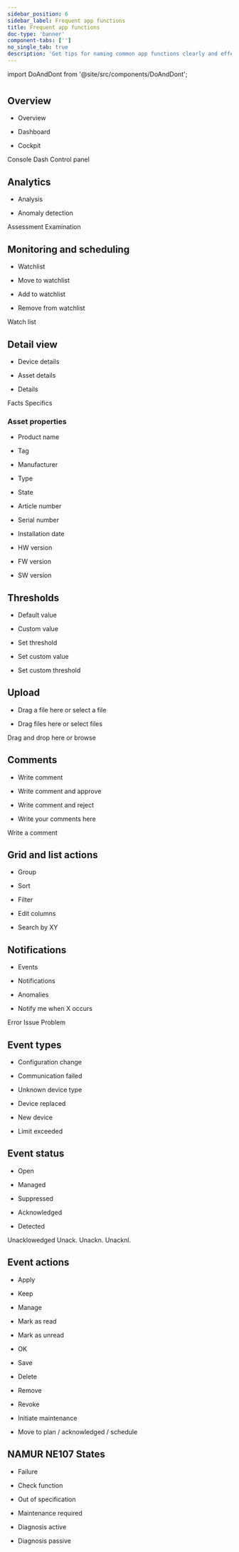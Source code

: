 ```yaml
---
sidebar_position: 6
sidebar_label: Frequent app functions
title: Frequent app functions
doc-type: 'banner'
component-tabs: ['']
no_single_tab: true
description: 'Get tips for naming common app functions clearly and effectively. This subchapter focuses on how to describe frequent actions and features in a way that users can quickly understand and use.'
---
```


import DoAndDont from '@site/src/components/DoAndDont';

#

## Overview

- Overview

- Dashboard

- Cockpit

<DoAndDont>
  <DoAndDont.Dont>
    <DoAndDont.Item>Console</DoAndDont.Item>
    <DoAndDont.Item>Dash</DoAndDont.Item>
    <DoAndDont.Item>Control panel</DoAndDont.Item>
  </DoAndDont.Dont>
</DoAndDont>

## Analytics

- Analysis

- Anomaly detection

<DoAndDont>
  <DoAndDont.Dont>
    <DoAndDont.Item>Assessment</DoAndDont.Item>
    <DoAndDont.Item>Examination</DoAndDont.Item>
  </DoAndDont.Dont>
</DoAndDont>

## Monitoring and scheduling

- Watchlist

- Move to watchlist

- Add to watchlist

- Remove from watchlist

<DoAndDont>
  <DoAndDont.Dont>
    <DoAndDont.Item>Watch list</DoAndDont.Item>
  </DoAndDont.Dont>
</DoAndDont>

## Detail view

- Device details

- Asset details

- Details

<DoAndDont>
  <DoAndDont.Dont>
    <DoAndDont.Item>Facts</DoAndDont.Item>
    <DoAndDont.Item>Specifics</DoAndDont.Item>
  </DoAndDont.Dont>
</DoAndDont>

### Asset properties

- Product name

- Tag

- Manufacturer

- Type

- State

- Article number

- Serial number

- Installation date

- HW version

- FW version

- SW version

## Thresholds

- Default value

- Custom value

- Set threshold

- Set custom value

- Set custom threshold

## Upload

- Drag a file here or select a file

- Drag files here or select files

<DoAndDont>
  <DoAndDont.Dont>
    <DoAndDont.Item>Drag and drop here or browse</DoAndDont.Item>
  </DoAndDont.Dont>
</DoAndDont>

## Comments

- Write comment

- Write comment and approve

- Write comment and reject

- Write your comments here

<DoAndDont>
  <DoAndDont.Dont>
    <DoAndDont.Item>Write a comment</DoAndDont.Item>
  </DoAndDont.Dont>
</DoAndDont>

## Grid and list actions

- Group

- Sort

- Filter

- Edit columns

- Search by XY

## Notifications

- Events

- Notifications

- Anomalies

- Notify me when X occurs

<DoAndDont>
  <DoAndDont.Dont>
    <DoAndDont.Item>Error</DoAndDont.Item>
    <DoAndDont.Item>Issue</DoAndDont.Item>
    <DoAndDont.Item>Problem</DoAndDont.Item>
  </DoAndDont.Dont>
</DoAndDont>

## Event types

- Configuration change

- Communication failed

- Unknown device type

- Device replaced

- New device

- Limit exceeded

## Event status

- Open

- Managed

- Suppressed

- Acknowledged

- Detected

<DoAndDont>
  <DoAndDont.Dont>
    <DoAndDont.Item>Unacklowedged</DoAndDont.Item>
    <DoAndDont.Item>Unack.</DoAndDont.Item>
    <DoAndDont.Item>Unackn.</DoAndDont.Item>
    <DoAndDont.Item>Unacknl.</DoAndDont.Item>
  </DoAndDont.Dont>
</DoAndDont>

## Event actions

- Apply

- Keep

- Manage

- Mark as read

- Mark as unread

- OK

- Save

- Delete

- Remove

- Revoke

- Initiate maintenance

- Move to plan / acknowledged / schedule

## NAMUR NE107 States

- Failure

- Check function

- Out of specification

- Maintenance required

- Diagnosis active

- Diagnosis passive
